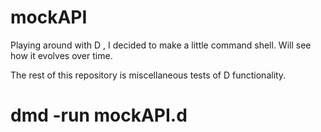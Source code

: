 # mockAPI
Playing around with D , I decided to make a little command shell. Will see how it evolves over time.

The rest of this repository is miscellaneous tests of D functionality.

# dmd -run mockAPI.d
